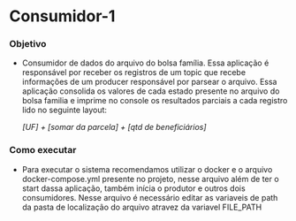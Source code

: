 # Consumidor-1

### Objetivo
- Consumidor de dados do arquivo do bolsa família. 
Essa aplicação é responsável por receber os registros de um topic que recebe informações de um producer responsável por parsear o arquivo. 
Essa aplicação consolida os valores de cada estado presente no arquivo do bolsa familia e imprime no console os resultados parciais a cada registro lido no seguinte layout:

   *[UF] + [somar da parcela] + [qtd de beneficiários]*

### Como executar

- Para executar o sistema recomendamos utilizar o docker e o arquivo docker-compose.yml presente no projeto, nesse arquivo além de ter o start dassa aplicação, também inícia o produtor e outros dois consumidores.
Nesse arquivo é necessário editar as variaveis de path da pasta de localização do arquivo atravez da variavel FILE_PATH
